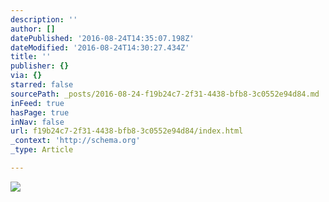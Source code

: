 ```yaml
---
description: ''
author: []
datePublished: '2016-08-24T14:35:07.198Z'
dateModified: '2016-08-24T14:30:27.434Z'
title: ''
publisher: {}
via: {}
starred: false
sourcePath: _posts/2016-08-24-f19b24c7-2f31-4438-bfb8-3c0552e94d84.md
inFeed: true
hasPage: true
inNav: false
url: f19b24c7-2f31-4438-bfb8-3c0552e94d84/index.html
_context: 'http://schema.org'
_type: Article

---
```

![](https://the-grid-user-content.s3-us-west-2.amazonaws.com/6fb4be7d-958f-42b0-8e43-bf984f6855a4.jpg)